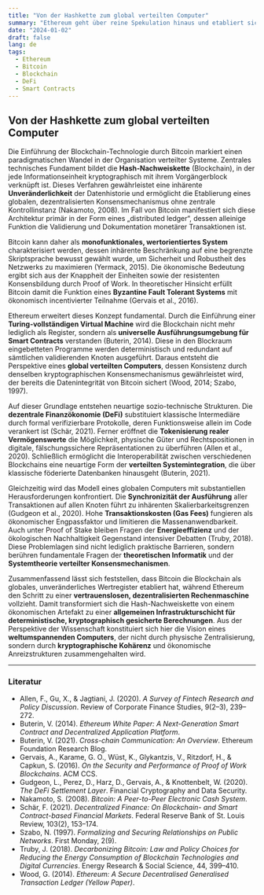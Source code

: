 ```yaml
---
title: "Von der Hashkette zum global verteilten Computer"
summary: "Ethereum geht über reine Spekulation hinaus und etabliert sich als Plattform für Smart Contracts, DeFi und Tokenisierung – und bietet Funktionen, die Bitcoin nicht leisten kann."
date: "2024-01-02"
draft: false
lang: de
tags:
  - Ethereum
  - Bitcoin
  - Blockchain
  - DeFi
  - Smart Contracts
---
```



## Von der Hashkette zum global verteilten Computer

Die Einführung der Blockchain-Technologie durch Bitcoin markiert einen paradigmatischen Wandel in der Organisation verteilter Systeme. Zentrales technisches Fundament bildet die **Hash-Nachweiskette** (Blockchain), in der jede Informationseinheit kryptographisch mit ihrem Vorgängerblock verknüpft ist. Dieses Verfahren gewährleistet eine inhärente **Unveränderlichkeit** der Datenhistorie und ermöglicht die Etablierung eines globalen, dezentralisierten Konsensmechanismus ohne zentrale Kontrollinstanz (Nakamoto, 2008). Im Fall von Bitcoin manifestiert sich diese Architektur primär in der Form eines „distributed ledger“, dessen alleinige Funktion die Validierung und Dokumentation monetärer Transaktionen ist.

Bitcoin kann daher als **monofunktionales, wertorientiertes System** charakterisiert werden, dessen inhärente Beschränkung auf eine begrenzte Skriptsprache bewusst gewählt wurde, um Sicherheit und Robustheit des Netzwerks zu maximieren (Yermack, 2015). Die ökonomische Bedeutung ergibt sich aus der Knappheit der Einheiten sowie der resistenten Konsensbildung durch Proof of Work. In theoretischer Hinsicht erfüllt Bitcoin damit die Funktion eines **Byzantine Fault Tolerant Systems** mit ökonomisch incentivierter Teilnahme (Gervais et al., 2016).

Ethereum erweitert dieses Konzept fundamental. Durch die Einführung einer **Turing-vollständigen Virtual Machine** wird die Blockchain nicht mehr lediglich als Register, sondern als **universelle Ausführungsumgebung für Smart Contracts** verstanden (Buterin, 2014). Diese in den Blockraum eingebetteten Programme werden deterministisch und redundant auf sämtlichen validierenden Knoten ausgeführt. Daraus entsteht die Perspektive eines **global verteilten Computers**, dessen Konsistenz durch denselben kryptographischen Konsensmechanismus gewährleistet wird, der bereits die Datenintegrität von Bitcoin sichert (Wood, 2014; Szabo, 1997).

Auf dieser Grundlage entstehen neuartige sozio-technische Strukturen. Die **dezentrale Finanzökonomie (DeFi)** substituiert klassische Intermediäre durch formal verifizierbare Protokolle, deren Funktionsweise allein im Code verankert ist (Schär, 2021). Ferner eröffnet die **Tokenisierung realer Vermögenswerte** die Möglichkeit, physische Güter und Rechtspositionen in digitale, fälschungssichere Repräsentationen zu überführen (Allen et al., 2020). Schließlich ermöglicht die Interoperabilität zwischen verschiedenen Blockchains eine neuartige Form der **verteilten Systemintegration**, die über klassische föderierte Datenbanken hinausgeht (Buterin, 2021).

Gleichzeitig wird das Modell eines globalen Computers mit substantiellen Herausforderungen konfrontiert. Die **Synchronizität der Ausführung** aller Transaktionen auf allen Knoten führt zu inhärenten Skalierbarkeitsgrenzen (Gudgeon et al., 2020). Hohe **Transaktionskosten (Gas Fees)** fungieren als ökonomischer Engpassfaktor und limitieren die Massenanwendbarkeit. Auch unter Proof of Stake bleiben Fragen der **Energieeffizienz** und der ökologischen Nachhaltigkeit Gegenstand intensiver Debatten (Truby, 2018). Diese Problemlagen sind nicht lediglich praktische Barrieren, sondern berühren fundamentale Fragen der **theoretischen Informatik** und der **Systemtheorie verteilter Konsensmechanismen**.

Zusammenfassend lässt sich feststellen, dass Bitcoin die Blockchain als globales, unveränderliches Wertregister etabliert hat, während Ethereum den Schritt zu einer **vertrauenslosen, dezentralisierten Rechenmaschine** vollzieht. Damit transformiert sich die Hash-Nachweiskette von einem ökonomischen Artefakt zu einer **allgemeinen Infrastrukturschicht für deterministische, kryptographisch gesicherte Berechnungen**. Aus der Perspektive der Wissenschaft konstituiert sich hier die Vision eines **weltumspannenden Computers**, der nicht durch physische Zentralisierung, sondern durch **kryptographische Kohärenz** und ökonomische Anreizstrukturen zusammengehalten wird.

---

### Literatur

* Allen, F., Gu, X., & Jagtiani, J. (2020). *A Survey of Fintech Research and Policy Discussion*. Review of Corporate Finance Studies, 9(2–3), 239–272.
* Buterin, V. (2014). *Ethereum White Paper: A Next-Generation Smart Contract and Decentralized Application Platform*.
* Buterin, V. (2021). *Cross-chain Communication: An Overview*. Ethereum Foundation Research Blog.
* Gervais, A., Karame, G. O., Wüst, K., Glykantzis, V., Ritzdorf, H., & Capkun, S. (2016). *On the Security and Performance of Proof of Work Blockchains*. ACM CCS.
* Gudgeon, L., Perez, D., Harz, D., Gervais, A., & Knottenbelt, W. (2020). *The DeFi Settlement Layer*. Financial Cryptography and Data Security.
* Nakamoto, S. (2008). *Bitcoin: A Peer-to-Peer Electronic Cash System*.
* Schär, F. (2021). *Decentralized Finance: On Blockchain- and Smart Contract-based Financial Markets*. Federal Reserve Bank of St. Louis Review, 103(2), 153–174.
* Szabo, N. (1997). *Formalizing and Securing Relationships on Public Networks*. First Monday, 2(9).
* Truby, J. (2018). *Decarbonizing Bitcoin: Law and Policy Choices for Reducing the Energy Consumption of Blockchain Technologies and Digital Currencies*. Energy Research & Social Science, 44, 399–410.
* Wood, G. (2014). *Ethereum: A Secure Decentralised Generalised Transaction Ledger (Yellow Paper)*.


